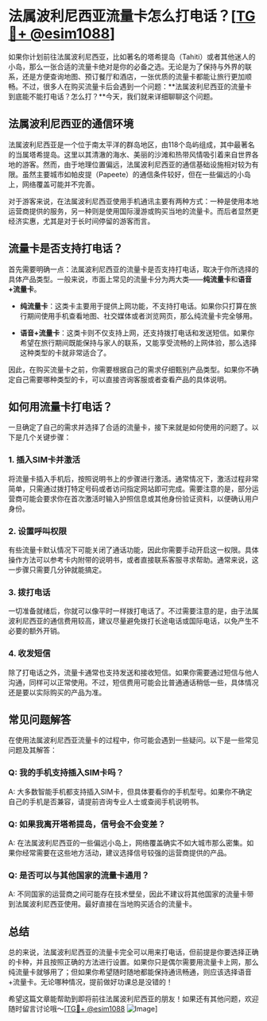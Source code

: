 # 法属波利尼西亚流量卡怎么打电话？[[TG💪+ @esim1088](https://t.me/s/esim1088)]

如果你计划前往法属波利尼西亚，比如著名的塔希提岛（Tahiti）或者其他迷人的小岛，那么一张合适的流量卡绝对是你的必备之选。无论是为了保持与外界的联系，还是方便查询地图、预订餐厅和酒店，一张优质的流量卡都能让旅行更加顺畅。不过，很多人在购买流量卡后会遇到一个问题：**法属波利尼西亚的流量卡到底能不能打电话？怎么打？**今天，我们就来详细聊聊这个问题。

## 法属波利尼西亚的通信环境

法属波利尼西亚是一个位于南太平洋的群岛地区，由118个岛屿组成，其中最著名的当属塔希提岛。这里以其清澈的海水、美丽的沙滩和热带风情吸引着来自世界各地的游客。然而，由于地理位置偏远，法属波利尼西亚的通信基础设施相对较为有限。虽然主要城市如帕皮提（Papeete）的通信条件较好，但在一些偏远的小岛上，网络覆盖可能并不完善。

对于游客来说，在法属波利尼西亚使用手机通讯主要有两种方式：一种是使用本地运营商提供的服务，另一种则是使用国际漫游或购买当地的流量卡。而后者显然更经济实惠，尤其是对于长时间停留的游客而言。

## 流量卡是否支持打电话？

首先需要明确一点：法属波利尼西亚的流量卡是否支持打电话，取决于你所选择的具体产品类型。一般来说，市面上常见的流量卡分为两大类——**纯流量卡**和**语音+流量卡**。

- **纯流量卡**：这类卡主要用于提供上网功能，不支持打电话。如果你只打算在旅行期间使用手机查看地图、社交媒体或者浏览网页，那么纯流量卡完全够用。
  
- **语音+流量卡**：这类卡则不仅支持上网，还支持拨打电话和发送短信。如果你希望在旅行期间既能保持与家人的联系，又能享受流畅的上网体验，那么选择这种类型的卡就非常适合了。

因此，在购买流量卡之前，你需要根据自己的需求仔细甄别产品类型。如果你不确定自己需要哪种类型的卡，可以直接咨询客服或者查看产品的具体说明。

## 如何用流量卡打电话？

一旦确定了自己的需求并选择了合适的流量卡，接下来就是如何使用的问题了。以下是几个关键步骤：

### 1. 插入SIM卡并激活

将流量卡插入手机后，按照说明书上的步骤进行激活。通常情况下，激活过程非常简单，只需通过拨打特定号码或者访问指定网站即可完成。需要注意的是，部分运营商可能会要求你在首次激活时输入护照信息或其他身份验证资料，以便确认用户身份。

### 2. 设置呼叫权限

有些流量卡默认情况下可能关闭了通话功能，因此你需要手动开启这一权限。具体操作方法可以参考卡内附带的说明书，或者直接联系客服寻求帮助。通常来说，这一步骤只需要几分钟就能搞定。

### 3. 拨打电话

一切准备就绪后，你就可以像平时一样拨打电话了。不过需要注意的是，由于法属波利尼西亚的通信费用较高，建议尽量避免拨打长途电话或国际电话，以免产生不必要的额外开销。

### 4. 收发短信

除了打电话之外，流量卡通常也支持发送和接收短信。如果你需要通过短信与他人沟通，同样可以正常使用。不过，短信费用可能会比普通通话稍低一些，具体情况还是要以实际购买的产品为准。

## 常见问题解答

在使用法属波利尼西亚流量卡的过程中，你可能会遇到一些疑问。以下是一些常见问题及其解答：

### Q: 我的手机支持插入SIM卡吗？
A: 大多数智能手机都支持插入SIM卡，但具体要看你的手机型号。如果你不确定自己的手机是否兼容，请提前咨询专业人士或查阅手机说明书。

### Q: 如果我离开塔希提岛，信号会不会变差？
A: 在法属波利尼西亚的一些偏远小岛上，网络覆盖确实不如大城市那么密集。如果你经常需要在这些地方活动，建议选择信号较强的运营商提供的产品。

### Q: 是否可以与其他国家的流量卡通用？
A: 不同国家的运营商之间可能存在技术壁垒，因此不建议将其他国家的流量卡带到法属波利尼西亚使用。最好直接在当地购买适合的流量卡。

## 总结

总的来说，法属波利尼西亚的流量卡完全可以用来打电话，但前提是你要选择正确的卡种，并且按照正确的方法进行设置。如果你只是偶尔需要用流量卡上网，那么纯流量卡就够用了；但如果你希望随时随地都能保持通讯畅通，则应该选择语音+流量卡。无论哪种情况，提前做好功课总是没错的！

希望这篇文章能帮助到即将前往法属波利尼西亚的朋友！如果还有其他问题，欢迎随时留言讨论哦～[[TG💪+ @esim1088](https://t.me/s/esim1088) ![Image](https://i.postimg.cc/4NQfJmqS/Snipaste-2025-05-13-00-14-12.png)]
